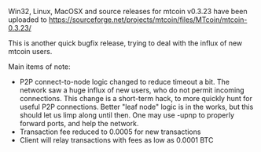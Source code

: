 Win32, Linux, MacOSX and source releases for mtcoin v0.3.23 have been uploaded to
https://sourceforge.net/projects/mtcoin/files/MTcoin/mtcoin-0.3.23/

This is another quick bugfix release, trying to deal with the influx of new mtcoin users.

Main items of note:

* P2P connect-to-node logic changed to reduce timeout a bit.  The network saw a huge influx of new users, who do not permit incoming connections.  This change is a short-term hack, to more quickly hunt for useful P2P connections.  Better "leaf node" logic is in the works, but this should let us limp along until then.  One may use -upnp to properly forward ports, and help the network.
* Transaction fee reduced to 0.0005 for new transactions
* Client will relay transactions with fees as low as 0.0001 BTC
